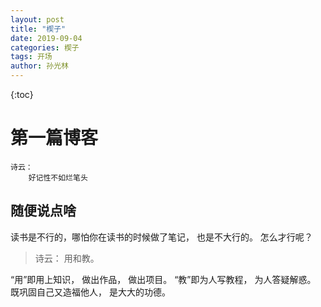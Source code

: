 ```yaml
---
layout: post
title: "楔子"
date: 2019-09-04
categories: 楔子
tags: 开场
author: 孙光林
---
```


<!-- - content -->

{:toc}

# 第一篇博客

    诗云：
        好记性不如烂笔头

## 随便说点啥

读书是不行的，哪怕你在读书的时候做了笔记， 也是不大行的。
怎么才行呢？

> 诗云： 用和教。

“用”即用上知识， 做出作品， 做出项目。
“教”即为人写教程， 为人答疑解惑。 既巩固自己又造福他人， 是大大的功德。
